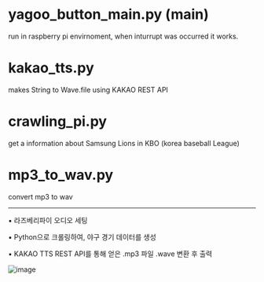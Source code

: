 # yagoo_button_main.py   (__main__)
run in raspberry pi envirnoment, when inturrupt was occurred it works.

# kakao_tts.py           
makes String to Wave.file using KAKAO REST API

# crawling_pi.py         
get a information about Samsung Lions in KBO (korea baseball League)

# mp3_to_wav.py          
convert mp3 to wav 


---

▪ 라즈베리파이 오디오 세팅

▪ Python으로 크롤링하여, 야구 경기 데이터를 생성

▪ KAKAO TTS REST API를 통해 얻은 .mp3 파일 .wave 변환 후 출력

![image](https://user-images.githubusercontent.com/73636917/147401138-fd13a237-9479-499d-b541-6387e3a6a207.png)
